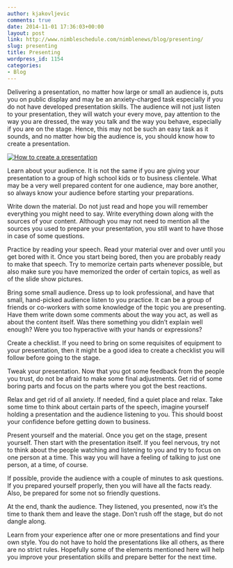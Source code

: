```yaml
---
author: kjakovljevic
comments: true
date: 2014-11-01 17:36:03+00:00
layout: post
link: http://www.nimbleschedule.com/nimblenews/blog/presenting/
slug: presenting
title: Presenting
wordpress_id: 1154
categories:
- Blog
---
```


Delivering a presentation, no matter how large or small an audience is, puts you on public display and may be an anxiety-charged task especially if you do not have developed presentation skills. The audience will not just listen to your presentation, they will watch your every move, pay attention to the way you are dressed, the way you talk and the way you behave, especially if you are on the stage. Hence, this may not be such an easy task as it sounds, and no matter how big the audience is, you should know how to create a presentation. 



[![How to create a presentation](http://www.nimbleschedule.com/wp-content/uploads/2014/11/presentation-skills-thumb.jpg)](http://www.nimbleschedule.com/wp-content/uploads/2014/11/presentation-skills.jpg)



Learn about your audience. It is not the same if you are giving your presentation to a group of high school kids or to business clientele. What may be a very well prepared content for one audience, may bore another, so always know your audience before starting your preparations.

Write down the material. Do not just read and hope you will remember everything you might need to say. Write everything down along with the sources of your content. Although you may not need to mention all the sources you used to prepare your presentation, you still want to have those in case of some questions. 

Practice by reading your speech. Read your material over and over until you get bored with it. Once you start being bored, then you are probably ready to make that speech. Try to memorize certain parts whenever possible, but also make sure you have memorized the order of certain topics, as well as of the slide show pictures.

Bring some small audience. Dress up to look professional, and have that small, hand-picked audience listen to you practice. It can be a group of friends or co-workers with some knowledge of the topic you are presenting. Have them write down some comments about the way you act, as well as about the content itself. Was there something you didn’t explain well enough? Were you too hyperactive with your hands or expressions?

Create a checklist. If you need to bring on some requisites of equipment to your presentation, then it might be a good idea to create a checklist you will follow before going to the stage.

Tweak your presentation. Now that you got some feedback from the people you trust, do not be afraid to make some final adjustments. Get rid of some boring parts and focus on the parts where you got the best reactions.

Relax and get rid of all anxiety. If needed, find a quiet place and relax. Take some time to think about certain parts of the speech, imagine yourself holding a presentation and the audience listening to you. This should boost your confidence before getting down to business.

Present yourself and the material. Once you get on the stage, present yourself. Then start with the presentation itself. If you feel nervous, try not to think about the people watching and listening to you and try to focus on one person at a time. This way you will have a feeling of talking to just one person, at a time, of course.

If possible, provide the audience with a couple of minutes to ask questions. If you prepared yourself properly, then you will have all the facts ready. Also, be prepared for some not so friendly questions.

At the end, thank the audience. They listened, you presented, now it’s the time to thank them and leave the stage. Don’t rush off the stage, but do not dangle along.

Learn from your experience after one or more presentations and find your own style. You do not have to hold the presentations like all others, as there are no strict rules. Hopefully some of the elements mentioned here will help you improve your presentation skills and prepare better for the next time.

